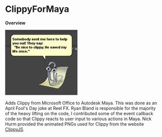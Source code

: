 # ClippyForMaya
<b>Overview</b>

<img src="clippy_maya.png"/>
<br/>

Adds Clippy from Microsoft Office to Autodesk Maya. This was done as an April Fool's Day joke at Reel FX. Ryan Bland is responsible for the majority of the heavy lifting on the code, I contributed some of the event callback code so that Clippy reacts to user input to various actions in Maya. Nick Hurm provided the animated PNGs used for Clippy from the website <a href="https://www.smore.com/clippy-js">ClippyJS</a>.
